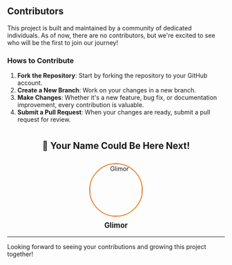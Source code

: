 ## Contributors
This project is built and maintained by a community of dedicated individuals. As of now, there are no contributors, but we're excited to see who will be the first to join our journey!

### Hows to Contribute

1. **Fork the Repository**: Start by forking the repository to your GitHub account.
2. **Create a New Branch**: Work on your changes in a new branch.
3. **Make Changes**: Whether it's a new feature, bug fix, or documentation improvement, every contribution is valuable.
4. **Submit a Pull Request**: When your changes are ready, submit a pull request for review.

<div style="text-align: center; margin-top: 40px;">
  <h2>🎉 Your Name Could Be Here Next!</h2>
  <img src="https://github.com/glimor.png" width="120" height="120" style="border-radius: 50%; margin-top: 10px; border: 2px solid #ed771c;" alt="Glimor"/>
  <p style="font-size: 1.2em; margin-top: 10px;"><strong>Glimor</strong></p>
</div>


---

Looking forward to seeing your contributions and growing this project together!
